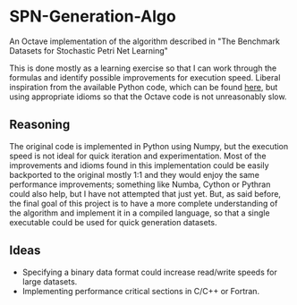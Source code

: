 # SPN-Generation-Algo
An Octave implementation of the algorithm described in "The Benchmark Datasets for Stochastic Petri Net Learning"

This is done mostly as a learning exercise so that I can work through the formulas and identify possible improvements for execution speed. Liberal inspiration from the available Python code, which can be found [here](https://github.com/netlearningteam/SPN-Benchmark-DS), but using appropriate idioms so that the Octave code is not unreasonably slow. 

## Reasoning
The original code is implemented in Python using Numpy, but the execution speed is not ideal for quick iteration and experimentation. Most of the improvements and idioms found in this implementation could be easily backported to the original mostly 1:1 and they would enjoy the same performance improvements; something like Numba, Cython or Pythran could also help, but I have not attempted that just yet. But, as said before, the final goal of this project is to have a more complete understanding of the algorithm and implement it in a compiled language, so that a single executable could be used for quick generation datasets.

## Ideas
* Specifying a binary data format could increase read/write speeds for large datasets.
* Implementing performance critical sections in C/C++ or Fortran.
